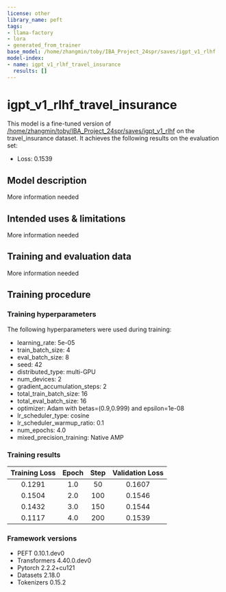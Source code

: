 ```yaml
---
license: other
library_name: peft
tags:
- llama-factory
- lora
- generated_from_trainer
base_model: /home/zhangmin/toby/IBA_Project_24spr/saves/igpt_v1_rlhf
model-index:
- name: igpt_v1_rlhf_travel_insurance
  results: []
---
```


<!-- This model card has been generated automatically according to the information the Trainer had access to. You
should probably proofread and complete it, then remove this comment. -->

# igpt_v1_rlhf_travel_insurance

This model is a fine-tuned version of [/home/zhangmin/toby/IBA_Project_24spr/saves/igpt_v1_rlhf](https://huggingface.co//home/zhangmin/toby/IBA_Project_24spr/saves/igpt_v1_rlhf) on the travel_insurance dataset.
It achieves the following results on the evaluation set:
- Loss: 0.1539

## Model description

More information needed

## Intended uses & limitations

More information needed

## Training and evaluation data

More information needed

## Training procedure

### Training hyperparameters

The following hyperparameters were used during training:
- learning_rate: 5e-05
- train_batch_size: 4
- eval_batch_size: 8
- seed: 42
- distributed_type: multi-GPU
- num_devices: 2
- gradient_accumulation_steps: 2
- total_train_batch_size: 16
- total_eval_batch_size: 16
- optimizer: Adam with betas=(0.9,0.999) and epsilon=1e-08
- lr_scheduler_type: cosine
- lr_scheduler_warmup_ratio: 0.1
- num_epochs: 4.0
- mixed_precision_training: Native AMP

### Training results

| Training Loss | Epoch | Step | Validation Loss |
|:-------------:|:-----:|:----:|:---------------:|
| 0.1291        | 1.0   | 50   | 0.1607          |
| 0.1504        | 2.0   | 100  | 0.1546          |
| 0.1432        | 3.0   | 150  | 0.1544          |
| 0.1117        | 4.0   | 200  | 0.1539          |


### Framework versions

- PEFT 0.10.1.dev0
- Transformers 4.40.0.dev0
- Pytorch 2.2.2+cu121
- Datasets 2.18.0
- Tokenizers 0.15.2